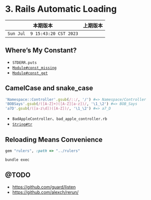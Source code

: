# 3. Rails Automatic Loading

|本期版本|上期版本
|:---:|:---:
`Sun Jul  9 15:43:20 CST 2023` |

## Where’s My Constant?

* `STDERR.puts`
* [`Module#const_missing`](https://ruby-doc.org/3.1.4/Module.html#method-i-const_missing)
* [`Module#const_get`](https://ruby-doc.org/3.1.4/Module.html#method-i-const_get)


## CamelCase and snake_case

```ruby
'Namespace::Controller'.gsub(/::/, '/') #=> Namespace/Controller
'BOBSays'.gsub(/([A-Z]+)([A-Z][a-z])/, '\1_\2') #=> BOB_Says
'a7D'.gsub(/([a-z\d])([A-Z])/, '\1_\2') #=> a7_D
```

* `BadAppleController`、`bad_apple_controller.rb`
* [`String#tr`](https://ruby-doc.org/3.1.4/String.html#method-i-tr)


## Reloading Means Convenience

```ruby
gem "rulers", :path => "../rulers"
```

```bash
bundle exec
```

## @TODO

* <https://github.com/guard/listen>
* <https://github.com/alexch/rerun/>